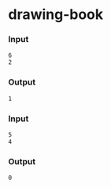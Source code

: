 # drawing-book

### Input 
```
6
2
```

### Output
```
1
```

### Input 
```
5
4
```

### Output
```
0
```
